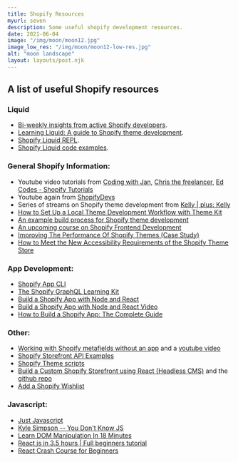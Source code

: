 ```yaml
---
title: Shopify Resources
myurl: seven
description: Some useful shopify development resources.
date: 2021-06-04
image: "/img/moon/moon12.jpg"
image_low_res: "/img/moon/moon12-low-res.jpg"
alt: "moon landscape"
layout: layouts/post.njk
---
```


## A list of useful Shopify resources

### Liquid

- [Bi-weekly insights from active Shopify developers](https://ionlyspeakliquid.beehiiv.com/).
- [Learning Liquid: A guide to Shopify theme development](https://www.shopify.com/partners/guides/learning-liquid).
- [Shopify Liquid REPL](https://shopify-liquid-repl.tomblanchard.co.uk/).
- [Shopify Liquid code examples](https://shopify.github.io/liquid-code-examples).

### General Shopify Information:

- Youtube video tutorials from [Coding with Jan](https://www.youtube.com/@CodingWithJan), [Chris the freelancer](https://www.youtube.com/@CodewithChristheFreelancer), [Ed Codes - Shopify Tutorials](https://www.youtube.com/@EdCodes)
- Youtube again from [ShopifyDevs](https://www.youtube.com/@shopifydevs)
- Series of streams on Shopify theme development from [ Kelly | plus: Kelly ](https://www.youtube.com/watch?v=wR8L-0QnKZo)
- [How to Set Up a Local Theme Development Workflow with Theme Kit](https://www.youtube.com/watch?v=SrtOXwjXJ1w)
- [An example build process for Shopify theme development](https://github.com/the-taproom/build-process)
- [An upcoming course on Shopify Frontend Development](https://shophackers.io/shopify)
- [Improving The Performance Of Shopify Themes (Case Study)](https://www.smashingmagazine.com/2021/05/improving-performance-shopify-themes-case-study/)
- [How to Meet the New Accessibility Requirements of the Shopify Theme Store](https://www.shopify.com/partners/blog/theme-store-accessibility-requirements)

### App Development:

- [Shopify App CLI](https://shopify.dev/tools/cli)
- [The Shopify GraphQL Learning Kit](https://www.shopify.com/partners/blog/shopify-graphql-learning-kit)
- [Build a Shopify App with Node and React](https://shopify.dev/tutorials/build-a-shopify-app-with-node-and-react)
- [Build a Shopify App with Node and React Video](https://www.youtube.com/watch?v=PIXN032XJJ8&t=2s)
- [How to Build a Shopify App: The Complete Guide](https://www.shopify.com/partners/blog/how-to-build-a-shopify-app)

### Other:

- [Working with Shopify metafields without an app](https://www.sunbowlsystems.com/blogs/how-to/metafields-in-shopify-without-using-an-app) and a [youtube video ](https://www.youtube.com/watch?v=UbwhADWZzvQ)
- [Shopify Storefront API Examples](https://github.com/Shopify/storefront-api-examples)
- [Shopify Theme scripts](https://github.com/Shopify/theme-scripts)
- [Build a Custom Shopify Storefront using React (Headless CMS)](https://www.udemy.com/course/build-a-custom-shopify-storefront-using-react-headless-cms/) and the [github repo](https://github.com/iskurbanov/shopify-react-headless)
- [Add a Shopify Wishlist](https://github.com/dlerm/shopify-wishlist)

### Javascript:

- [Just Javascript](https://justjavascript.com/)
- [Kyle Simpson -- You Don't Know JS](https://github.com/getify/You-Dont-Know-JS/blob/2nd-ed/get-started/README.md)
- [Learn DOM Manipulation In 18 Minutes](https://www.youtube.com/watch?v=y17RuWkWdn8)
- [React js in 3.5 hours | Full beginners tutorial](https://www.youtube.com/watch?v=ABQLwlE8MUA)
- [React Crash Course for Beginners ](https://www.youtube.com/watch?v=Dorf8i6lCuk)
